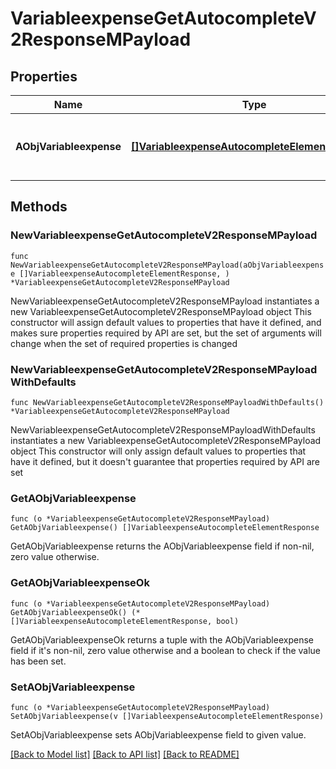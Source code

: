 # VariableexpenseGetAutocompleteV2ResponseMPayload

## Properties

Name | Type | Description | Notes
------------ | ------------- | ------------- | -------------
**AObjVariableexpense** | [**[]VariableexpenseAutocompleteElementResponse**](VariableexpenseAutocompleteElementResponse.md) | An array of Variableexpense autocomplete element response. | 

## Methods

### NewVariableexpenseGetAutocompleteV2ResponseMPayload

`func NewVariableexpenseGetAutocompleteV2ResponseMPayload(aObjVariableexpense []VariableexpenseAutocompleteElementResponse, ) *VariableexpenseGetAutocompleteV2ResponseMPayload`

NewVariableexpenseGetAutocompleteV2ResponseMPayload instantiates a new VariableexpenseGetAutocompleteV2ResponseMPayload object
This constructor will assign default values to properties that have it defined,
and makes sure properties required by API are set, but the set of arguments
will change when the set of required properties is changed

### NewVariableexpenseGetAutocompleteV2ResponseMPayloadWithDefaults

`func NewVariableexpenseGetAutocompleteV2ResponseMPayloadWithDefaults() *VariableexpenseGetAutocompleteV2ResponseMPayload`

NewVariableexpenseGetAutocompleteV2ResponseMPayloadWithDefaults instantiates a new VariableexpenseGetAutocompleteV2ResponseMPayload object
This constructor will only assign default values to properties that have it defined,
but it doesn't guarantee that properties required by API are set

### GetAObjVariableexpense

`func (o *VariableexpenseGetAutocompleteV2ResponseMPayload) GetAObjVariableexpense() []VariableexpenseAutocompleteElementResponse`

GetAObjVariableexpense returns the AObjVariableexpense field if non-nil, zero value otherwise.

### GetAObjVariableexpenseOk

`func (o *VariableexpenseGetAutocompleteV2ResponseMPayload) GetAObjVariableexpenseOk() (*[]VariableexpenseAutocompleteElementResponse, bool)`

GetAObjVariableexpenseOk returns a tuple with the AObjVariableexpense field if it's non-nil, zero value otherwise
and a boolean to check if the value has been set.

### SetAObjVariableexpense

`func (o *VariableexpenseGetAutocompleteV2ResponseMPayload) SetAObjVariableexpense(v []VariableexpenseAutocompleteElementResponse)`

SetAObjVariableexpense sets AObjVariableexpense field to given value.



[[Back to Model list]](../README.md#documentation-for-models) [[Back to API list]](../README.md#documentation-for-api-endpoints) [[Back to README]](../README.md)


